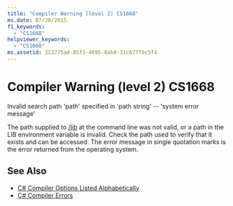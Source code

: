 ```yaml
---
title: "Compiler Warning (level 2) CS1668"
ms.date: 07/20/2015
f1_keywords: 
  - "CS1668"
helpviewer_keywords: 
  - "CS1668"
ms.assetid: 313775ad-85f3-4695-8ab8-31c677f9c5f4
---
```

# Compiler Warning (level 2) CS1668
Invalid search path 'path' specified in 'path string' --  'system error message'  
  
 The path supplied to [/lib](../../csharp/language-reference/compiler-options/lib-compiler-option.md) at the command line was not valid, or a path in the LIB environment variable is invalid. Check the path used to verify that it exists and can be accessed. The error message in single quotation marks is the error returned from the operating system.  
  
## See Also

- [C# Compiler Options Listed Alphabetically](../../csharp/language-reference/compiler-options/listed-alphabetically.md)  
- [C# Compiler Errors](../../csharp/language-reference/compiler-messages/index.md)
